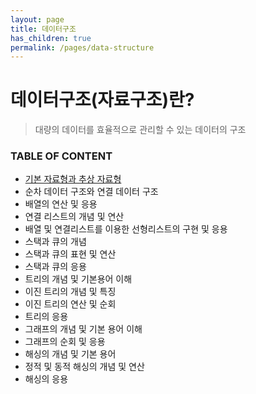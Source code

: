 ```yaml
---
layout: page
title: 데이터구조
has_children: true
permalink: /pages/data-structure
---
```


# 데이터구조(자료구조)란?
> 대량의 데이터를 효율적으로 관리할 수 있는 데이터의 구조

### TABLE OF CONTENT
* [기본 자료형과 추상 자료형](/pages/data-structure/chapter_1)
* 순차 데이터 구조와 연결 데이터 구조
* 배열의 연산 및 응용
* 연결 리스트의 개념 및 연산
* 배열 및 연결리스트를 이용한 선형리스트의 구현 및 응용
* 스택과 큐의 개념
* 스택과 큐의 표현 및 연산
* 스택과 큐의 응용
* 트리의 개념 및 기본용어 이해
* 이진 트리의 개념 및 특징
* 이진 트리의 연산 및 순회
* 트리의 응용
* 그래프의 개념 및 기본 용어 이해
* 그래프의 순회 및 응용
* 해싱의 개념 및 기본 용어
* 정적 및 동적 해싱의 개념 및 연산
* 해싱의 응용